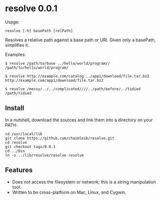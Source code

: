 resolve 0.0.1
=============
Usage: 

    resolve [-h] basePath [relPath]

Resolves a relative path against a base path or URI. Given only a basePath,
simplifies it.

Examples:

    $ resolve /path/to/base ../hello/world/program//
    /path/to/hello/world/program/

    $ resolve http://example.com/catalog ../app1/download/file.tar.bz2
    http://example.com/app1/download/file.tar.bz2

    $ resolve /messy/../../complicated////../path/before/../tidied
    /path/tidied
    
Install
-------
In a nutshell, download the sources and link them into a directory on your PATH:

    cd /usr/local/lib
    git clone https://github.com/chaimleib/resolve.git
    cd resolve
    git checkout tags/0.0.1
    cd ../bin
    ln -s ../lib/resolve/resolve resolve

Features
--------
* Does not access the filesystem or network; this is a string manipulation tool.
* Written to be cross-platform on Mac, Linux, and Cygwin.
